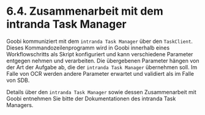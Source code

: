 # 6.4. Zusammenarbeit mit dem intranda Task Manager

Goobi kommuniziert mit dem `intranda Task Manager` über den `TaskClient`. Dieses Kommandozeilenprogramm wird in Goobi innerhalb eines Workflowschritts als Skript konfiguriert und kann verschiedene Parameter entgegen nehmen und verarbeiten. Die übergebenen Parameter hängen von der Art der Aufgabe ab, die der `intranda Task Manager` übernehmen soll. Im Falle von OCR werden andere Parameter erwartet und validiert als im Falle von SDB.

Details über den `intranda Task Manager` sowie dessen Zusammenarbeit mit Goobi entnehmen Sie bitte der Dokumentationen des intranda Task Managers.

